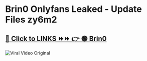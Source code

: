 
 # Brin0 Onlyfans Leaked - Update Files zy6m2

## <h2><a href="https://clipsfans.com/Brin0&ref=git">🔗 Click to LINKS ⏩⏩ 👉 🟢 Brin0 </a></h2>

<a href="https://clipsfans.com/Brin0&ref=git" rel="nofollow" data-target="animated-image.originalLink"><img src="https://i.ibb.co.com/xMMVF88/686577567.gif" alt="Viral Video Original" style="max-width: 100%; display: inline-block;" data-target="animated-image.originalImage"></a>

